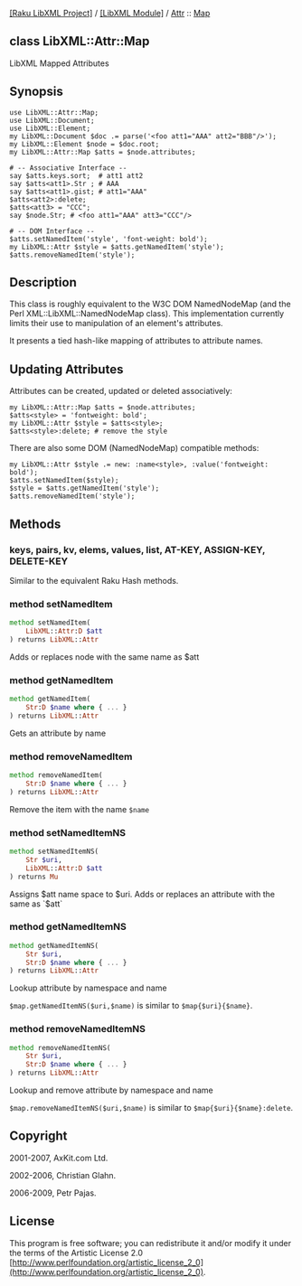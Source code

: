 [[Raku LibXML Project]](https://libxml-raku.github.io)
 / [[LibXML Module]](https://libxml-raku.github.io/LibXML-raku)
 / [Attr](https://libxml-raku.github.io/LibXML-raku/Attr)
 :: [Map](https://libxml-raku.github.io/LibXML-raku/Attr/Map)

class LibXML::Attr::Map
-----------------------

LibXML Mapped Attributes

Synopsis
--------

    use LibXML::Attr::Map;
    use LibXML::Document;
    use LibXML::Element;
    my LibXML::Document $doc .= parse('<foo att1="AAA" att2="BBB"/>');
    my LibXML::Element $node = $doc.root;
    my LibXML::Attr::Map $atts = $node.attributes;

    # -- Associative Interface --
    say $atts.keys.sort;  # att1 att2
    say $atts<att1>.Str ; # AAA
    say $atts<att1>.gist; # att1="AAA"
    $atts<att2>:delete;
    $atts<att3> = "CCC";
    say $node.Str; # <foo att1="AAA" att3="CCC"/>

    # -- DOM Interface --
    $atts.setNamedItem('style', 'font-weight: bold');
    my LibXML::Attr $style = $atts.getNamedItem('style');
    $atts.removeNamedItem('style');

Description
-----------

This class is roughly equivalent to the W3C DOM NamedNodeMap (and the Perl XML::LibXML::NamedNodeMap class). This implementation currently limits their use to manipulation of an element's attributes.

It presents a tied hash-like mapping of attributes to attribute names.

Updating Attributes
-------------------

Attributes can be created, updated or deleted associatively:

    my LibXML::Attr::Map $atts = $node.attributes;
    $atts<style> = 'fontweight: bold';
    my LibXML::Attr $style = $atts<style>;
    $atts<style>:delete; # remove the style

There are also some DOM (NamedNodeMap) compatible methods:

    my LibXML::Attr $style .= new: :name<style>, :value('fontweight: bold');
    $atts.setNamedItem($style);
    $style = $atts.getNamedItem('style');
    $atts.removeNamedItem('style');

Methods
-------

### keys, pairs, kv, elems, values, list, AT-KEY, ASSIGN-KEY, DELETE-KEY

Similar to the equivalent Raku Hash methods.

### method setNamedItem

```raku
method setNamedItem(
    LibXML::Attr:D $att
) returns LibXML::Attr
```

Adds or replaces node with the same name as $att

### method getNamedItem

```raku
method getNamedItem(
    Str:D $name where { ... }
) returns LibXML::Attr
```

Gets an attribute by name

### method removeNamedItem

```raku
method removeNamedItem(
    Str:D $name where { ... }
) returns LibXML::Attr
```

Remove the item with the name `$name`

### method setNamedItemNS

```raku
method setNamedItemNS(
    Str $uri,
    LibXML::Attr:D $att
) returns Mu
```

Assigns $att name space to $uri. Adds or replaces an attribute with the same as `$att`

### method getNamedItemNS

```raku
method getNamedItemNS(
    Str $uri,
    Str:D $name where { ... }
) returns LibXML::Attr
```

Lookup attribute by namespace and name

`$map.getNamedItemNS($uri,$name)` is similar to `$map{$uri}{$name}`.

### method removeNamedItemNS

```raku
method removeNamedItemNS(
    Str $uri,
    Str:D $name where { ... }
) returns LibXML::Attr
```

Lookup and remove attribute by namespace and name

`$map.removeNamedItemNS($uri,$name)` is similar to `$map{$uri}{$name}:delete`.

Copyright
---------

2001-2007, AxKit.com Ltd.

2002-2006, Christian Glahn.

2006-2009, Petr Pajas.

License
-------

This program is free software; you can redistribute it and/or modify it under the terms of the Artistic License 2.0 [http://www.perlfoundation.org/artistic_license_2_0](http://www.perlfoundation.org/artistic_license_2_0).

